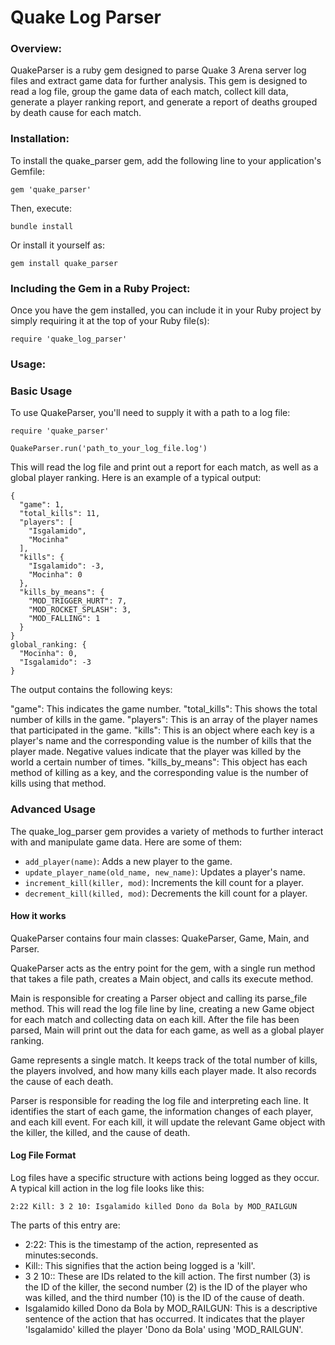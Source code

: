 # **Quake Log Parser**

### **Overview:**
QuakeParser is a ruby gem designed to parse Quake 3 Arena server log files and extract game data for further analysis.
This gem is designed to read a log file, group the game data of each match, collect kill data, generate a player ranking report, and generate a report of deaths grouped by death cause for each match.

### **Installation:**
To install the quake_parser gem, add the following line to your application's Gemfile:
```
gem 'quake_parser'
```
Then, execute:
```
bundle install
```
Or install it yourself as:
```
gem install quake_parser
```

### **Including the Gem in a Ruby Project:**
Once you have the gem installed, you can include it in your Ruby project by simply requiring it at the top of your Ruby file(s):
```
require 'quake_log_parser'
```

### **Usage:**
### Basic Usage
To use QuakeParser, you'll need to supply it with a path to a log file:
```
require 'quake_parser'

QuakeParser.run('path_to_your_log_file.log')
```

This will read the log file and print out a report for each match, as well as a global player ranking. Here is an example of a typical output:

```
{
  "game": 1,
  "total_kills": 11,
  "players": [
    "Isgalamido",
    "Mocinha"
  ],
  "kills": {
    "Isgalamido": -3,
    "Mocinha": 0
  },
  "kills_by_means": {
    "MOD_TRIGGER_HURT": 7,
    "MOD_ROCKET_SPLASH": 3,
    "MOD_FALLING": 1
  }
}
global_ranking: {
  "Mocinha": 0,
  "Isgalamido": -3
}
```

The output contains the following keys:

"game": This indicates the game number.
"total_kills": This shows the total number of kills in the game.
"players": This is an array of the player names that participated in the game.
"kills": This is an object where each key is a player's name and the corresponding value is the number of kills that the player made. Negative values indicate that the player was killed by the world a certain number of times.
"kills_by_means": This object has each method of killing as a key, and the corresponding value is the number of kills using that method.

### Advanced Usage
The quake_log_parser gem provides a variety of methods to further interact with and manipulate game data. Here are some of them:

- `add_player(name)`: Adds a new player to the game.
- `update_player_name(old_name, new_name)`: Updates a player's name.
- `increment_kill(killer, mod)`: Increments the kill count for a player.
- `decrement_kill(killed, mod)`: Decrements the kill count for a player.

#### **How it works**
QuakeParser contains four main classes: QuakeParser, Game, Main, and Parser.

QuakeParser acts as the entry point for the gem, with a single run method that takes a file path, creates a Main object, and calls its execute method.

Main is responsible for creating a Parser object and calling its parse_file method. This will read the log file line by line, creating a new Game object for each match and collecting data on each kill. After the file has been parsed, Main will print out the data for each game, as well as a global player ranking.

Game represents a single match. It keeps track of the total number of kills, the players involved, and how many kills each player made. It also records the cause of each death.

Parser is responsible for reading the log file and interpreting each line. It identifies the start of each game, the information changes of each player, and each kill event. For each kill, it will update the relevant Game object with the killer, the killed, and the cause of death.

#### **Log File Format**
Log files have a specific structure with actions being logged as they occur. A typical kill action in the log file looks like this:

```
2:22 Kill: 3 2 10: Isgalamido killed Dono da Bola by MOD_RAILGUN
````

The parts of this entry are:

- 2:22: This is the timestamp of the action, represented as minutes:seconds.
- Kill:: This signifies that the action being logged is a 'kill'.
- 3 2 10:: These are IDs related to the kill action. The first number (3) is the ID of the killer, the second number (2) is the ID of the player who was killed, and the third number (10) is the ID of the cause of death.
- Isgalamido killed Dono da Bola by MOD_RAILGUN: This is a descriptive sentence of the action that has occurred. It indicates that the player 'Isgalamido' killed the player 'Dono da Bola' using 'MOD_RAILGUN'.